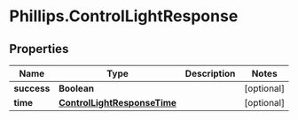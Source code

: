 # Phillips.ControlLightResponse

## Properties

Name | Type | Description | Notes
------------ | ------------- | ------------- | -------------
**success** | **Boolean** |  | [optional] 
**time** | [**ControlLightResponseTime**](ControlLightResponseTime.md) |  | [optional] 


